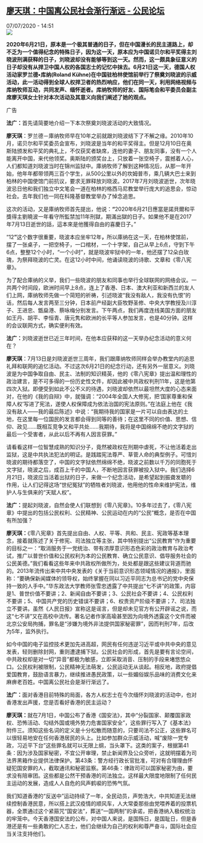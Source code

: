 <!--1594130111000-->
[廖天琪：中国离公民社会渐行渐远 - 公民论坛](http://www.rfi.fr//cn/%E4%B8%AD%E5%9B%BD/20200707-%E5%BB%96%E5%A4%A9%E7%90%AA-%E4%B8%AD%E5%9B%BD%E7%A6%BB%E5%85%AC%E6%B0%91%E7%A4%BE%E4%BC%9A%E6%B8%90%E8%A1%8C%E6%B8%90%E8%BF%9C)
------

<div>07/07/2020 - 14:51</div><img src="https://s.rfi.fr/media/display/96713b2a-c04f-11ea-925d-005056bff430/w:310/p:16x9/LTQ-LXB2.jpg"><p><strong>2020年6月21日，原本是一个极其普通的日子，但在中国漫长的民主道路上，却不乏为一个值得纪念的特殊日子，因为这一天，原本应为中国诺贝尔和平奖得主刘晓波刑满获释的日子，刘晓波却没有能够等到这一天。然而，这一颇具象征意义的日子却没有从捍卫中国人权的各国志士的记忆中抹去。6月21日这一天，德国人权活动家罗兰德•库纳(Roland Kühne)在中国驻柏林使馆前举行了祭奠刘晓波的示威活动，此一活动得到全球人权捍卫者的热烈响应，他们在同一天，利用网络视频与库纳牧师互动，共同发声、缅怀逝者。库纳牧师的好友、国际笔会和平委员会副主席廖天琪女士针对本次活动及其意义向我们阐述了她的观点。</strong></p><div class="t-content__body u-clearfix"><div class="m-interstitial"><div class="m-interstitial__ad"><divclass="m-block-ad "data-tms-ad-type="box"data-tms-ad-status="idle"data-tms-ad-pos="1"><div class="m-block-ad__label">广告</div><div class="m-block-ad__content"></div></div></div></div><p><strong>法广：</strong>首先请简要地介绍一下本次祭奠刘晓波活动的大致情况。</p><p><strong>廖天琪</strong>：罗兰德－庫纳牧师早在10年之前就跟刘晓波结下了不解之缘。2010年10月，诺贝尔和平奖委员会宣布，刘晓波是当年的和平奖得主。但是12月10日在奥斯陆颁发和平奖的典礼上，不仅获奖者缺席，连他的妻子、朋友同事，没有一个人能离开中国，来代他领奖。奥斯陆的颁奖台上，只放着一张空椅子，震撼着人心，人们都知道刘晓波当时在锦州监狱中。庫纳牧师了解到这种情况后，从那一年开始，他年年都带领两三百个学生，从500公里以外的坎姆普市，乘几辆大巴士来到柏林的中国使馆门前抗议，要求无罪释放刘晓波。2017年7月刘晓波逝世，次年晓波忌日他和我们独立中文笔会一道在柏林的格西马尼教堂举行庞大的追思会，惊动社会。去年我们也一同在科隆基督教堂举办了悼念追思。</p><p>这次的活动，又是庫纳牧师首先提出，他说：<strong>“</strong>2020年6月21日應當是諾貝爾和平獎得主劉曉波一年看守所監禁加11年刑獄，期滿出獄的日子。如果他不是在2017年7月13日逝世的話，這本來是他獲得自由的喜慶日子。”</p><p>“12<strong>”</strong>这个数字很重要，晓波本应坐牢12年<strong>，</strong>所以庫纳在这一天，在柏林使馆前，摆了一张桌子，一把空椅子，一口棺材，一个十字架，自己从早上6点，守到下午6点，整整12个小时，“一个小时”，就是晓波牢狱中的一年，他还摆了12朵白玫瑰，为祭拜晓波的亡灵。在这12小时中间，他诵读晓波的诗歌、文章和《零八宪章》。</p><p>为了配合庫纳的义举，我们一些晓波的朋友和同事也举行全球联网的网络会议。一共两个时间段，欧洲时间早上8点，连上了香港、日本、澳大利亚和新西兰的友人们上网，庫纳牧师先做一个简短的祈祷，引述晓波“我没有敌人，我没有仇恨”的话，然后每人发言两至三分钟，日本前产经副大臣牧野圣修、中央大学教授及川淳子、王进忠、甑燊港、蔡咏梅分别发言。下午两点，我们再度连线美国方面的朋友如王丹、胡平、李恒青、唐元隽和欧洲的长平等人参加发言，也是40分钟。这样的会议联网方式，确实便利有效。</p><p><strong>法广：</strong>刘晓波逝世已近三年时间，在他本应获释的这一天举办纪念活动的意义何在？</p><p><strong>廖天琪</strong>：7月13日是刘晓波逝世三周年，我们跟庫纳牧师同样会举办教堂内的追思礼拜和联网的追忆活动。不过这次6月21日的纪念行动，还有另外一层意义。刘晓波是为中国争取自由、民主、法制的知识精英，他的《零八宪章》提出温和理性的政治建言，是不可多得的一份历史性文件，却因此被中共政权判刑11年，这是他第四次入狱。即便受到如此不公不义的待遇，刘晓波却依然以最坦然大度的心态来面对，在他的《我的自辩》中，就强调：“2004年全国人大修宪，把‘国家尊重和保障人权’写进了宪法，遂使人权保障成为依法治国的宪法原则。”在法庭上他在《我没有敌人——我的最后陈述》中说：“我期待我的国家是一片可以自由表达的土地，在这里每一位国民的发言都会得到同等的善待；在这里不同的价值、思想、信仰、政见……既相互竞争又和平共处……我期待，我将是中国绵绵不绝的文字狱的最后一个受害者，从此以后不再有人因言获罪。”</p><p>请看看这样一位智慧成熟的知识分子，竟然被政权在刑期中虐死，不让他活着走出监狱，这是中共执法犯法的明证。是践踏宪法尊严、草菅人命的典型例子。可惜刘晓波的期待都落空了，中国的文字狱依然绵绵不绝，晓波之前数以千万的同胞死于文字狱，晓波之后，成百上千的中国人，不断地因言获罪被投入狱中。我们选择6月21日，晓波应当活着出狱的日子，来做一个纪念活动，是希望起到振聋发聩的作用，让人们记得这场“世纪冤狱”的牺牲者刘晓波，他用他的性命来维护宪法，维护人与生俱来的“天赋人权”。</p><p><strong>法广：</strong>提起刘晓波，自然会使人们联想到《零八宪章》。10多年过去了，《零八宪章》中提出的包括公民权利、公民精神、公民运动在内的“公民”概念，是否在中国有所加强？</p><p><strong>廖天琪：</strong>《零八宪章》首先提出自由、人权、平等、共和、民主、宪政等基本理念，接着就陈述了关于修宪、司法独立等主张，其中特别提出“公民教育”作为重要的目标之一：“取消服务于一党统治、带有浓厚意识形态色彩的政治教育与政治考试，推广以普世价值和公民权利为本的公民教育、确立公民意识、倡导服务社会的公民美德。”我们看看这些年来中共政权所做所为，处处都是跟这些建议背道而驰的。2013年流传出来中共中央发表的《关于当前意识形态领域情况的通报》，里面称：“要确保新闻媒体的领导权，始终掌握在同以习近平同志为总书记的党中央保持一致的人手中。”华东政法大学教师张雪忠透露了中共提出“七不讲”的政策，内容是1、普世价值不要讲；2、新闻自由不要讲；3、公民社会不要讲；4、公民权利不要讲；5、中国共产党的历史错误不要讲；6、权贵资产阶级不要讲；7、司法独立不要讲。虽然《人民日报》宣称这是谣言，但是却未见官方有公开辟谣之说，而这“七不讲”又在高校中流传。著名记者作家高瑜甚至因为向境外透露这个文件而被北京公安局拘捕，罪名是“涉嫌为境外非法提供国家秘密罪”，因而判刑7年，后改为5年，监外执行。</p><p>如今中国的电子监控技术更加先进高超，网民有任何违逆习近平或中共中央的意见发表，轻则删除封网，重则遭逮捕下狱。公民社会的形成，首先是要有言论空间，中共政权却是对一切“异音”都极为敏感，立即采取消音、压制的手段来堵悠悠众口。公民权利被限制，公民精神无法萌发，公民运动无从谈起。相反地，政府提倡爱国教育，鼓励语言暴力，继续推进愚民政策，以一些媚俗娱乐品味的消费文化来麻痹老百姓。中国离公民社会是渐行渐远了。</p><p><strong>法广：</strong>面对香港目前特殊的局面，各方人权志士在今次缅怀刘晓波的活动中，也对香港发出声援，您是否看好香港的民主运动？</p><p><strong>廖天琪：</strong>就在7月1日，中国公布了香港《国安法》，其中“分裂国家、颠覆国家政权、恐怖活动、勾结外国或境外势力危害国家安全”，这些罪行写入了《基本法》附件三。须知这些名词的定义是十分松散而随意的，只要司法不公正，这些罪名可以很轻易地安在任何香港居民的头上。比如参加群众示威活动，喊“废除一党专政，习近平下台”这些罪名就可以无限上纲，当头罩下。这类的案子，根据第41条：因为涉及国家秘密，不宜公开审理，禁止新闻界及公众旁听，这就明摆着为司法界黑箱作业提供法律保护。第43条：警方经行政长官批准，可对有合理理由怀疑犯国安罪的人，截取通讯和秘密监察。第46条：律政司可以国家秘密为由，要求没有陪审团。这些都是公然干预香港的司法独立。这样最大限度地限制了任何民主运动的发展，造成人人自危的风声鹤唳的恐怖气氛。</p><p>我们知道香港的“反送中”运动持续了一年，全民动员，声势浩大，中共知道无法继续控制香港民意，所以搭上武汉疫情的顺风车，人大常委那些由党喂养着的投票机器，全票通过这个紧箍咒“国安法”，葬送“一国两制”的承诺，把香港纳入极权统治的牢笼中。今天香港国安法的公布，对中国人来说，是国殇日，是国耻日，但是香港还是有一些勇敢的仁人志士，他们会继续为自己的权利和尊严奋斗，国际社会应当关注支持他们。</p><div class="o-self-promo o-self-promo--nl o-self-promo--hidden" data-selfpromo-newsletter></div><div class="o-self-promo o-self-promo--app o-self-promo--hidden" data-selfpromo-app></div></div>
